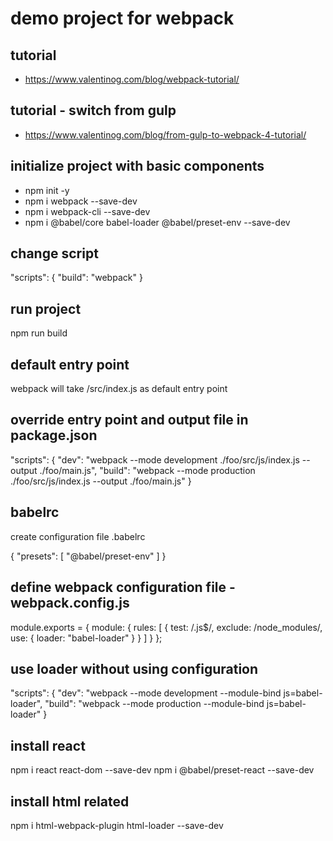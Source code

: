 # demo project for webpack

## tutorial
- https://www.valentinog.com/blog/webpack-tutorial/

## tutorial - switch from gulp
- https://www.valentinog.com/blog/from-gulp-to-webpack-4-tutorial/


## initialize project with basic components
- npm init -y
- npm i webpack --save-dev
- npm i webpack-cli --save-dev
- npm i @babel/core babel-loader @babel/preset-env --save-dev

## change script

"scripts": {
  "build": "webpack"
}

## run project
npm run build

## default entry point
webpack will take /src/index.js as default entry point

## override entry point and output file in package.json
"scripts": {
  "dev": "webpack --mode development ./foo/src/js/index.js --output ./foo/main.js",
  "build": "webpack --mode production ./foo/src/js/index.js --output ./foo/main.js"
}

## babelrc
create configuration file .babelrc

{
    "presets": [
        "@babel/preset-env"
    ]
}

## define webpack configuration file - webpack.config.js

module.exports = {
  module: {
    rules: [
      {
        test: /\.js$/,
        exclude: /node_modules/,
        use: {
          loader: "babel-loader"
        }
      }
    ]
  }
};

## use loader without using configuration

"scripts": {
    "dev": "webpack --mode development --module-bind js=babel-loader",
    "build": "webpack --mode production --module-bind js=babel-loader"
  }


## install react

npm i react react-dom --save-dev
npm i @babel/preset-react --save-dev

## install html related

npm i html-webpack-plugin html-loader --save-dev

